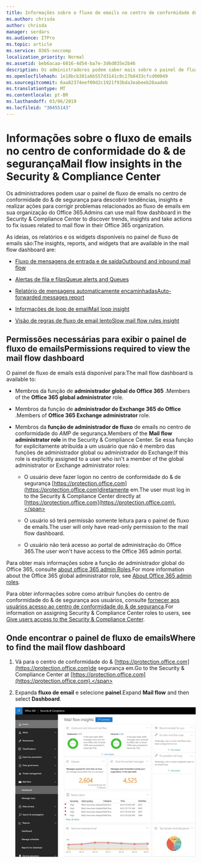 ```yaml
---
title: Informações sobre o fluxo de emails no centro de conformidade do & de segurança
ms.author: chrisda
author: chrisda
manager: serdars
ms.audience: ITPro
ms.topic: article
ms.service: O365-seccomp
localization_priority: Normal
ms.assetid: beb6acaa-6016-4d54-ba7e-3d6d035e2b46
description: Os administradores podem saber mais sobre o painel de fluxo de emails no centro de conformidade do & de segurança.
ms.openlocfilehash: 1e18bcb381a6b557d3141c0c17b8433cfcd00049
ms.sourcegitcommit: 6aa82374eef09d2c1921f93bda3eabeeb28aadeb
ms.translationtype: MT
ms.contentlocale: pt-BR
ms.lasthandoff: 03/06/2019
ms.locfileid: "30455143"
---
```

# <a name="mail-flow-insights-in-the-security--compliance-center"></a><span data-ttu-id="dcb35-103">Informações sobre o fluxo de emails no centro de conformidade do & de segurança</span><span class="sxs-lookup"><span data-stu-id="dcb35-103">Mail flow insights in the Security & Compliance Center</span></span>

<span data-ttu-id="dcb35-104">Os administradores podem usar o painel de fluxo de emails no centro de conformidade do & de segurança para descobrir tendências, insights e realizar ações para corrigir problemas relacionados ao fluxo de emails em sua organização do Office 365.</span><span class="sxs-lookup"><span data-stu-id="dcb35-104">Admins can use mail flow dashboard in the Security & Compliance Center to discover trends, insights and take actions to fix issues related to mail flow in their Office 365 organization.</span></span>

<span data-ttu-id="dcb35-105">As ideias, os relatórios e os widgets disponíveis no painel de fluxo de emails são:</span><span class="sxs-lookup"><span data-stu-id="dcb35-105">The insights, reports, and widgets that are available in the mail flow dashboard are:</span></span>

- [<span data-ttu-id="dcb35-106">Fluxo de mensagens de entrada e de saída</span><span class="sxs-lookup"><span data-stu-id="dcb35-106">Outbound and inbound mail flow</span></span>](mfi-outbound-and-inbound-mail-flow.md)

- [<span data-ttu-id="dcb35-107">Alertas de fila e filas</span><span class="sxs-lookup"><span data-stu-id="dcb35-107">Queue alerts and Queues</span></span>](mfi-queue-alerts-and-queues.md)

- [<span data-ttu-id="dcb35-108">Relatório de mensagens automaticamente encaminhadas</span><span class="sxs-lookup"><span data-stu-id="dcb35-108">Auto-forwarded messages report</span></span>](mfi-auto-forwarded-messages-report.md)

- [<span data-ttu-id="dcb35-109">Informações de loop de email</span><span class="sxs-lookup"><span data-stu-id="dcb35-109">Mail loop insight</span></span>](mfi-mail-loop-insight.md)

- [<span data-ttu-id="dcb35-110">Visão de regras de fluxo de email lento</span><span class="sxs-lookup"><span data-stu-id="dcb35-110">Slow mail flow rules insight</span></span>](mfi-slow-mail-flow-rules-insight.md)

## <a name="permissions-required-to-view-the-mail-flow-dashboard"></a><span data-ttu-id="dcb35-111">Permissões necessárias para exibir o painel de fluxo de emails</span><span class="sxs-lookup"><span data-stu-id="dcb35-111">Permissions required to view the mail flow dashboard</span></span>

<span data-ttu-id="dcb35-112">O painel de fluxo de emails está disponível para:</span><span class="sxs-lookup"><span data-stu-id="dcb35-112">The mail flow dashboard is available to:</span></span>

- <span data-ttu-id="dcb35-113">Membros da função de **administrador global do Office 365** .</span><span class="sxs-lookup"><span data-stu-id="dcb35-113">Members of the **Office 365 global administrator** role.</span></span>

- <span data-ttu-id="dcb35-114">Membros da função de **administrador do Exchange 365 do Office** .</span><span class="sxs-lookup"><span data-stu-id="dcb35-114">Members of **Office 365 Exchange administrator** role.</span></span>

- <span data-ttu-id="dcb35-115">Membros da **função de administrador de fluxo** de emails no centro de conformidade do _AMP_ de segurança.</span><span class="sxs-lookup"><span data-stu-id="dcb35-115">Members of the **Mail flow administrator role** in the Security & Compliance Center.</span></span> <span data-ttu-id="dcb35-116">Se essa função for explicitamente atribuída a um usuário que não é membro das funções de administrador global ou administrador do Exchange:</span><span class="sxs-lookup"><span data-stu-id="dcb35-116">If this role is explicitly assigned to a user who isn't a member of the global administrator or Exchange administrator roles:</span></span>

  - <span data-ttu-id="dcb35-117">O usuário deve fazer logon no centro de conformidade do & de segurança [https://protection.office.com](https://protection.office.com)diretamente em.</span><span class="sxs-lookup"><span data-stu-id="dcb35-117">The user must log in to the Security & Compliance Center directly at [https://protection.office.com](https://protection.office.com).</span></span>

  - <span data-ttu-id="dcb35-118">O usuário só terá permissão somente leitura para o painel de fluxo de emails.</span><span class="sxs-lookup"><span data-stu-id="dcb35-118">The user will only have read-only permission to the mail flow dashboard.</span></span>

  - <span data-ttu-id="dcb35-119">O usuário não terá acesso ao portal de administração do Office 365.</span><span class="sxs-lookup"><span data-stu-id="dcb35-119">The user won't have access to the Office 365 admin portal.</span></span>

<span data-ttu-id="dcb35-120">Para obter mais informações sobre a função de administrador global do Office 365, consulte [about office 365 admin Roles](https://support.office.com/article/da585eea-f576-4f55-a1e0-87090b6aaa9d).</span><span class="sxs-lookup"><span data-stu-id="dcb35-120">For more information about the Office 365 global administrator role, see [About Office 365 admin roles](https://support.office.com/article/da585eea-f576-4f55-a1e0-87090b6aaa9d).</span></span>

<span data-ttu-id="dcb35-121">Para obter informações sobre como atribuir funções do centro de conformidade do & de segurança aos usuários, consulte [fornecer aos usuários acesso ao centro de conformidade do & de segurança](https://support.office.com/article/2cfce2c8-20c5-47f9-afc4-24b059c1bd76).</span><span class="sxs-lookup"><span data-stu-id="dcb35-121">For information on assigning Security & Compliance Center roles to users, see [Give users access to the Security & Compliance Center](https://support.office.com/article/2cfce2c8-20c5-47f9-afc4-24b059c1bd76).</span></span>

## <a name="where-to-find-the-mail-flow-dashboard"></a><span data-ttu-id="dcb35-122">Onde encontrar o painel de fluxo de emails</span><span class="sxs-lookup"><span data-stu-id="dcb35-122">Where to find the mail flow dashboard</span></span>

1. <span data-ttu-id="dcb35-123">Vá para o centro de conformidade do & [https://protection.office.com](https://protection.office.com)de segurança em.</span><span class="sxs-lookup"><span data-stu-id="dcb35-123">Go to the Security & Compliance Center at [https://protection.office.com](https://protection.office.com).</span></span>

2. <span data-ttu-id="dcb35-124">Expanda **fluxo de email** e selecione **painel**.</span><span class="sxs-lookup"><span data-stu-id="dcb35-124">Expand **Mail flow** and then select **Dashboard**.</span></span>

   ![O painel de fluxo de emails no centro de conformidade do & de segurança do Office 365](media/f32f5c0a-ea32-4e47-a477-d070405d4ae8.png)
